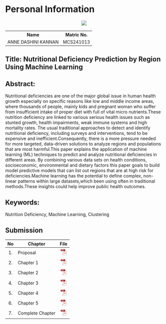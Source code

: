 # Personal Information
<p align="center"><img height="200px" src="https://github.com/drshahizan/research-design/blob/main/proposal/proposal24251/annedashini/images/_DSC0015.JPG"></p>

<table align="center">
  <tr>
    <th>Name</th>
    <th>Matric No.</th>
  </tr>
  <tr>
    <td>ANNE DASHINI KANNAN</td>
    <td>MCS241013</td>
  </tr>
</table>

## Title: Nutritional Deficiency Prediction by Region Using Machine Learning

## Abstract:
Nutritional deficiencies are one of the major global issue in human health growth especially on specific reasons like low and middle income areas, where thousands of people, mainly kids and pregnant woman who suffer from insufficient intake of proper diet with full of vital micro nutrients.These nutrition deficiency are linked to various serious health issues such as stunted growth, health impairments, weak immune systems and high mortality rates. The usual traditional approaches to detect and identify nutritional deficiency, including surveys and interventions, tend to be expensive and inefficient.Consequently, there is a more pressure needed for more targeted, data-driven solutions to analyze regions and populations that are most harmful.This paper explains the application of machine learning (ML) techniques to predict and analyze nutritional deficiencies in different areas. By combining various data sets on health conditions, socioeconomic, environmental and dietary factors this paper goals to build model predictive models that can list out regions that are at high risk for deficiencies.Machine learning has the potential to define complex, non-linear patterns within large datasets,which been using often in traditional methods.These insights could help improve public health outcomes.

## Keywords: 
Nutrition Deficiency, Machine Learning, Clustering

## Submission

| No  | Chapter     |                                                 File |
| :-: | ---------- | :---------------------------------------------------------------------------------------------------: |
|  1.  | Proposal | <a href="AnneDashini_Proposal.pdf/"><img src="../../../images/pdf.svg" width="24px" height="24px"></a> |
|  2.  | Chapter 1 | <a href="Chapter 1/"><img src="../../../images/pdf.svg" width="24px" height="24px"></a> |
|  3.  | Chapter 2 | <a href="Chapter 2/"><img src="../../../images/pdf.svg" width="24px" height="24px"></a> |
|  4.  | Chapter 3 | <a href="Chapter 3/"><img src="../../../images/pdf.svg" width="24px" height="24px"></a> |
|  5.  | Chapter 4 | <a href="Chapter 4/"><img src="../../../images/pdf.svg" width="24px" height="24px"></a> |
|  6.  | Chapter 5 | <a href="Chapter 5/"><img src="../../../images/pdf.svg" width="24px" height="24px"></a> |
|  7.  | Complete Chapter | <a href="Full Chapter/"><img src="../../../images/pdf.svg" width="24px" height="24px"></a> |
